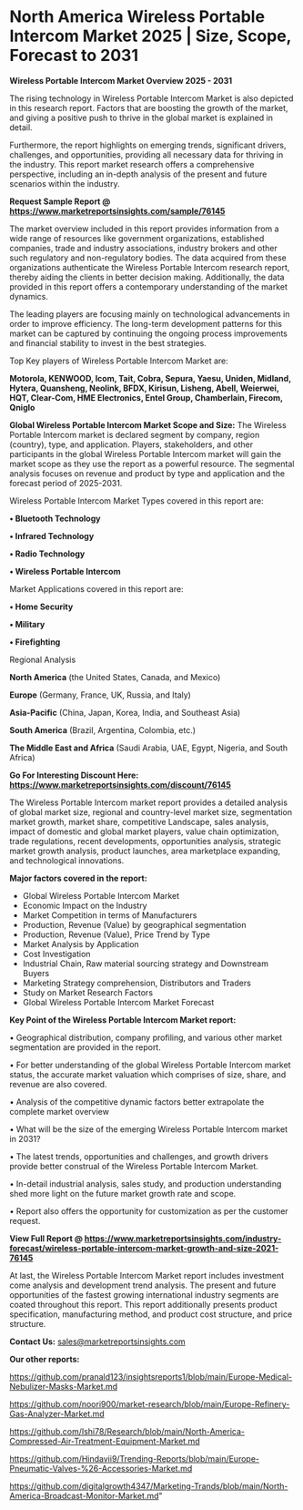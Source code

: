 # North America Wireless Portable Intercom Market 2025 | Size, Scope, Forecast to 2031

<Strong> Wireless Portable Intercom Market Overview 2025 - 2031</strong>

The rising technology in Wireless Portable Intercom Market is also depicted in this research report. Factors that are boosting the growth of the market, and giving a positive push to thrive in the global market is explained in detail.

Furthermore, the report highlights on emerging trends, significant drivers, challenges, and opportunities, providing all necessary data for thriving in the industry. This report market research offers a comprehensive perspective, including an in-depth analysis of the present and future scenarios within the industry.

<strong>Request Sample Report @ <a href=https://www.marketreportsinsights.com/sample/76145>https://www.marketreportsinsights.com/sample/76145</a></strong>

The market overview included in this report provides information from a wide range of resources like government organizations, established companies, trade and industry associations, industry brokers and other such regulatory and non-regulatory bodies. The data acquired from these organizations authenticate the Wireless Portable Intercom research report, thereby aiding the clients in better decision making. Additionally, the data provided in this report offers a contemporary understanding of the market dynamics.

The leading players are focusing mainly on technological advancements in order to improve efficiency. The long-term development patterns for this market can be captured by continuing the ongoing process improvements and financial stability to invest in the best strategies.

Top Key players of Wireless Portable Intercom Market are:

<strong>Motorola, KENWOOD, Icom, Tait, Cobra, Sepura, Yaesu, Uniden, Midland, Hytera, Quansheng, Neolink, BFDX, Kirisun, Lisheng, Abell, Weierwei, HQT, Clear-Com, HME Electronics, Entel Group, Chamberlain, Firecom, Qniglo</strong>

<strong><b>Global Wireless Portable Intercom Market Scope and Size:</b></strong>
The Wireless Portable Intercom market is declared segment by company, region (country), type, and application. Players, stakeholders, and other participants in the global Wireless Portable Intercom market will gain the market scope as they use the report as a powerful resource. The segmental analysis focuses on revenue and product by type and application and the forecast period of 2025-2031.

Wireless Portable Intercom Market Types covered in this report are:

<strong>• Bluetooth Technology

• Infrared Technology

• Radio Technology

• Wireless Portable Intercom</strong>

Market Applications covered in this report are:

<strong>• Home Security

• Military

• Firefighting</strong> 

Regional Analysis

<strong>North America</strong> (the United States, Canada, and Mexico)

<strong>Europe</strong> (Germany, France, UK, Russia, and Italy)

<strong>Asia-Pacific</strong> (China, Japan, Korea, India, and Southeast Asia)

<strong>South America</strong> (Brazil, Argentina, Colombia, etc.)

<strong>The Middle East and Africa</strong> (Saudi Arabia, UAE, Egypt, Nigeria, and South Africa)

<strong>Go For Interesting Discount Here: <a href=https://www.marketreportsinsights.com/discount/76145>https://www.marketreportsinsights.com/discount/76145</a></strong>

The Wireless Portable Intercom market report provides a detailed analysis of global market size, regional and country-level market size, segmentation market growth, market share, competitive Landscape, sales analysis, impact of domestic and global market players, value chain optimization, trade regulations, recent developments, opportunities analysis, strategic market growth analysis, product launches, area marketplace expanding, and technological innovations.

<strong><b>Major factors covered in the report:</b></strong>
<ul>
  <li>Global Wireless Portable Intercom Market </li>
  <li>Economic Impact on the Industry</li>
  <li>Market Competition in terms of Manufacturers</li>
  <li>Production, Revenue (Value) by geographical segmentation</li>
  <li>Production, Revenue (Value), Price Trend by Type</li>
  <li>Market Analysis by Application</li>
  <li>Cost Investigation</li>
  <li>Industrial Chain, Raw material sourcing strategy and Downstream Buyers</li>
  <li>Marketing Strategy comprehension, Distributors and Traders</li>
  <li>Study on Market Research Factors</li>
  <li>Global Wireless Portable Intercom Market Forecast</li>
</ul>

<strong><b>Key Point of the Wireless Portable Intercom Market report:</b></strong>

• Geographical distribution, company profiling, and various other market segmentation are provided in the report.

• For better understanding of the global Wireless Portable Intercom market status, the accurate market valuation which comprises of size, share, and revenue are also covered.

• Analysis of the competitive dynamic factors better extrapolate the complete market overview

• What will be the size of the emerging Wireless Portable Intercom market in 2031?

• The latest trends, opportunities and challenges, and growth drivers provide better construal of the Wireless Portable Intercom Market.

• In-detail industrial analysis, sales study, and production understanding shed more light on the future market growth rate and scope.

• Report also offers the opportunity for customization as per the customer request.

<strong><b>View Full Report @ <a href=https://www.marketreportsinsights.com/industry-forecast/wireless-portable-intercom-market-growth-and-size-2021-76145>https://www.marketreportsinsights.com/industry-forecast/wireless-portable-intercom-market-growth-and-size-2021-76145</a></b></strong>


At last, the Wireless Portable Intercom Market report includes investment come analysis and development trend analysis. The present and future opportunities of the fastest growing international industry segments are coated throughout this report. This report additionally presents product specification, manufacturing method, and product cost structure, and price structure.

<strong>Contact Us:</strong>
sales@marketreportsinsights.com

<strong>Our other reports:</strong>

<a href=https://github.com/pranald123/insightsreports1/blob/main/Europe-Medical-Nebulizer-Masks-Market.md>https://github.com/pranald123/insightsreports1/blob/main/Europe-Medical-Nebulizer-Masks-Market.md</a>

<a href=https://github.com/noori900/market-research/blob/main/Europe-Refinery-Gas-Analyzer-Market.md>https://github.com/noori900/market-research/blob/main/Europe-Refinery-Gas-Analyzer-Market.md</a>

<a href=https://github.com/Ishi78/Research/blob/main/North-America-Compressed-Air-Treatment-Equipment-Market.md>https://github.com/Ishi78/Research/blob/main/North-America-Compressed-Air-Treatment-Equipment-Market.md</a>

<a href=https://github.com/Hindavii9/Trending-Reports/blob/main/Europe-Pneumatic-Valves-%26-Accessories-Market.md>https://github.com/Hindavii9/Trending-Reports/blob/main/Europe-Pneumatic-Valves-%26-Accessories-Market.md</a>

<a href=https://github.com/digitalgrowth4347/Marketing-Trands/blob/main/North-America-Broadcast-Monitor-Market.md>https://github.com/digitalgrowth4347/Marketing-Trands/blob/main/North-America-Broadcast-Monitor-Market.md</a>"
